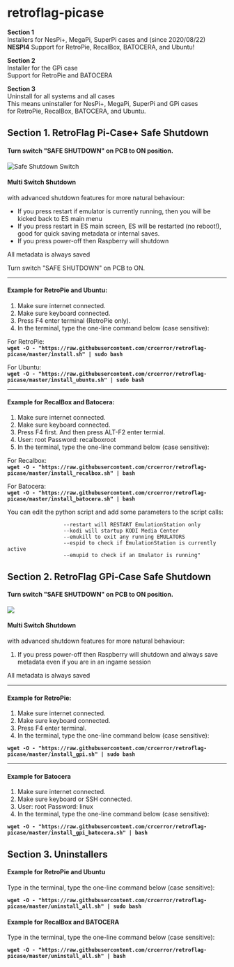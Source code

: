 # retroflag-picase

**Section 1**\
Installers for NesPi+, MegaPi, SuperPi cases and (since 2020/08/22) **NESPI4**
Support for RetroPie, RecalBox, BATOCERA, and Ubuntu!

**Section 2**\
Installer for the GPi case\
Support for RetroPie and BATOCERA

**Section 3**\
Uninstall for all systems and all cases\
This means uninstaller for NesPi+, MegaPi, SuperPi and GPi cases\
for RetroPie, RecalBox, BATOCERA, and Ubuntu.

## Section 1. RetroFlag Pi-Case+ Safe Shutdown

#### Turn switch "SAFE SHUTDOWN" on PCB to ON position.

![Safe Shutdown Switch](http://retroflag.com/images/nespi_case+/safe_shutdown.jpg "Safe Shutdown Switch")

#### **Multi Switch Shutdown**
with advanced shutdown features for more natural behaviour:
* If you press restart if emulator is currently running, then you will be kicked back to ES main menu
* If you press restart in ES main screen, ES will be restarted (no reboot!), good for quick saving metadata or internal saves.
* If you press power-off then Raspberry will shutdown

All metadata is always saved

Turn switch "SAFE SHUTDOWN" on PCB to ON.

--------------------

#### Example for **RetroPie** and **Ubuntu:**
1. Make sure internet connected.
2. Make sure keyboard connected.
3. Press F4 enter terminal (RetroPie only).
4. In the terminal, type the one-line command below (case sensitive):

For RetroPie:\
**`wget -O - "https://raw.githubusercontent.com/crcerror/retroflag-picase/master/install.sh" | sudo bash`**

For Ubuntu:\
**`wget -O - "https://raw.githubusercontent.com/crcerror/retroflag-picase/master/install_ubuntu.sh" | sudo bash`**

--------------------

#### Example for **RecalBox** and **Batocera:**
1. Make sure internet connected.
2. Make sure keyboard connected.
3. Press F4 first. And then press ALT-F2 enter termial.
4. User: root Password: recalboxroot
5. In the terminal, type the one-line command below (case sensitive):

For Recalbox:\
**`wget -O - "https://raw.githubusercontent.com/crcerror/retroflag-picase/master/install_recalbox.sh" | bash`**

For Batocera:\
**`wget -O - "https://raw.githubusercontent.com/crcerror/retroflag-picase/master/install_batocera.sh" | bash`**

You can edit the python script and add some parameters to the script calls:
```
                  --restart will RESTART EmulationStation only
                  --kodi will startup KODI Media Center
                  --emukill to exit any running EMULATORS
                  --espid to check if EmulationStation is currently active
                  --emupid to check if an Emulator is running"

```

## Section 2. RetroFlag GPi-Case Safe Shutdown

#### Turn switch "SAFE SHUTDOWN" on PCB to ON position.

![](http://retroflag.com/images/gpi-case/safe_shutdown.png)

#### **Multi Switch Shutdown**
with advanced shutdown features for more natural behaviour:
1. If you press power-off then Raspberry will shutdown and always save metadata even if you are in an ingame session

All metadata is always saved


--------------------

#### Example for **RetroPie:**
1. Make sure internet connected.
2. Make sure keyboard connected.
3. Press F4 enter terminal.
4. In the terminal, type the one-line command below (case sensitive):

**`wget -O - "https://raw.githubusercontent.com/crcerror/retroflag-picase/master/install_gpi.sh" | sudo bash`**

--------------------

#### Example for **Batocera**
1. Make sure internet connected.
2. Make sure keyboard or SSH connected.
3. User: root Password: linux
4. In the terminal, type the one-line command below (case sensitive):

**`wget -O - "https://raw.githubusercontent.com/crcerror/retroflag-picase/master/install_gpi_batocera.sh" | bash`**

## Section 3. Uninstallers

#### Example for RetroPie and Ubuntu
Type in the terminal, type the one-line command below (case sensitive):

**`wget -O - "https://raw.githubusercontent.com/crcerror/retroflag-picase/master/uninstall_all.sh" | sudo bash`**

#### Example for RecalBox and BATOCERA
Type in the terminal, type the one-line command below (case sensitive):

**`wget -O - "https://raw.githubusercontent.com/crcerror/retroflag-picase/master/uninstall_all.sh" | bash`**
